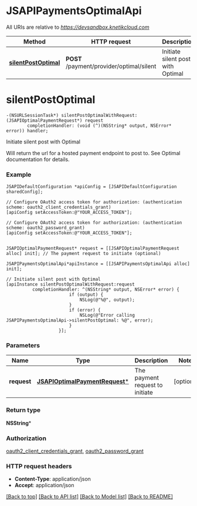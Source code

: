 # JSAPIPaymentsOptimalApi

All URIs are relative to *https://devsandbox.knetikcloud.com*

Method | HTTP request | Description
------------- | ------------- | -------------
[**silentPostOptimal**](JSAPIPaymentsOptimalApi.md#silentpostoptimal) | **POST** /payment/provider/optimal/silent | Initiate silent post with Optimal


# **silentPostOptimal**
```objc
-(NSURLSessionTask*) silentPostOptimalWithRequest: (JSAPIOptimalPaymentRequest*) request
        completionHandler: (void (^)(NSString* output, NSError* error)) handler;
```

Initiate silent post with Optimal

Will return the url for a hosted payment endpoint to post to. See Optimal documentation for details.

### Example 
```objc
JSAPIDefaultConfiguration *apiConfig = [JSAPIDefaultConfiguration sharedConfig];

// Configure OAuth2 access token for authorization: (authentication scheme: oauth2_client_credentials_grant)
[apiConfig setAccessToken:@"YOUR_ACCESS_TOKEN"];

// Configure OAuth2 access token for authorization: (authentication scheme: oauth2_password_grant)
[apiConfig setAccessToken:@"YOUR_ACCESS_TOKEN"];


JSAPIOptimalPaymentRequest* request = [[JSAPIOptimalPaymentRequest alloc] init]; // The payment request to initiate (optional)

JSAPIPaymentsOptimalApi*apiInstance = [[JSAPIPaymentsOptimalApi alloc] init];

// Initiate silent post with Optimal
[apiInstance silentPostOptimalWithRequest:request
          completionHandler: ^(NSString* output, NSError* error) {
                        if (output) {
                            NSLog(@"%@", output);
                        }
                        if (error) {
                            NSLog(@"Error calling JSAPIPaymentsOptimalApi->silentPostOptimal: %@", error);
                        }
                    }];
```

### Parameters

Name | Type | Description  | Notes
------------- | ------------- | ------------- | -------------
 **request** | [**JSAPIOptimalPaymentRequest***](JSAPIOptimalPaymentRequest.md)| The payment request to initiate | [optional] 

### Return type

**NSString***

### Authorization

[oauth2_client_credentials_grant](../README.md#oauth2_client_credentials_grant), [oauth2_password_grant](../README.md#oauth2_password_grant)

### HTTP request headers

 - **Content-Type**: application/json
 - **Accept**: application/json

[[Back to top]](#) [[Back to API list]](../README.md#documentation-for-api-endpoints) [[Back to Model list]](../README.md#documentation-for-models) [[Back to README]](../README.md)

